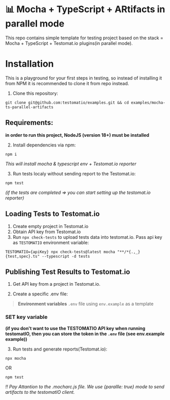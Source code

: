 # 📊 Mocha + TypeScript + ARtifacts in parallel mode
This repo contains simple template for testing project based on the stack = Mocha + TypeScript + Testomat.io plugins(in parallel mode).

# Installation
This is a playground for your first steps in testing, so instead of installing it from NPM it is recommended to clone it from repo instead.

1) Clone this repository:

```
git clone git@github.com:testomatio/examples.git && cd examples/mocha-ts-parallel-artifacts
```
## Requirements:
 **in order to run this project, NodeJS (version 18+) must be installed**


2) Install dependencies via npm:

```
npm i
```

_This will install mocha & typescript env + Testomat.io reporter_

3) Run tests localy without sending report to the Testomat.io:

```
npm test
```
_(if the tests are completed => you can start setting up the testomat.io reporter)_

## Loading Tests to Testomat.io

1. Create empty project in Testomat.io
2. Obtain API key from Testomat.io
2. Run `npx check-tests` to upload tests data into testomat.io. Pass api key as `TESTOMATIO` environment variable:

```
TESTOMATIO={apiKey} npx check-tests@latest mocha "**/*{.,_}{test,spec}.ts" --typescript -d tests
```

## Publishing Test Results to Testomat.io

1. Get API key from a project in Testomat.io.

2. Create a specific .env file:
> **Environment variables** 
```.env``` file using ```env.example``` as a template
### SET key variable
**(if you don't want to use the TESTOMATIO API key when running testomatIO, then you can store the <API TestomatIO> token in the ```.env``` file (see env.example example))**

3. Run tests and generate reports(Testomat.io):

```
npx mocha
```
OR
```
npm test
```


_!! Pay Attantion to the .mocharc.js file. We use {parallle: true} mode to send artifacts to the testomatIO client._
